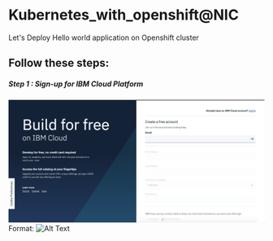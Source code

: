 # Kubernetes_with_openshift@NIC
Let's Deploy Hello world application on Openshift cluster

## Follow these steps:

##### Step 1 : Sign-up for IBM Cloud Platform 


![GitHub Logo](/hi.png)
Format: ![Alt Text](url)
